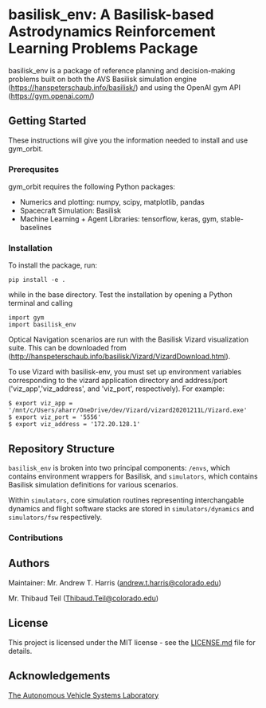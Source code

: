 # basilisk_env: A Basilisk-based Astrodynamics Reinforcement Learning Problems Package

basilisk_env is a package of reference planning and decision-making problems built on both the AVS Basilisk simulation 
engine (https://hanspeterschaub.info/basilisk/) and using the OpenAI gym API (https://gym.openai.com/)
##	Getting Started

These instructions will give you the information needed to install and use gym_orbit.

### Prerequsites
gym_orbit requires the following Python packages:

- Numerics and plotting: numpy, scipy, matplotlib, pandas
- Spacecraft Simulation: Basilisk
- Machine Learning + Agent Libraries: tensorflow, keras, gym, stable-baselines

### Installation

To install the package, run:

```
pip install -e .
```

while in the base directory. Test the installation by opening a Python terminal and calling

```
import gym
import basilisk_env
```

Optical Navigation scenarios are run with the Basilisk Vizard visualization suite. This can be downloaded from (http://hanspeterschaub.info/basilisk/Vizard/VizardDownload.html).

To use Vizard with basilisk-env, you must set up environment variables corresponding to the vizard application directory and address/port ('viz_app','viz_address', and 'viz_port', respectively). For example:

```
$ export viz_app = '/mnt/c/Users/aharr/OneDrive/dev/Vizard/vizard20201211L/Vizard.exe'
$ export viz_port = '5556'
$ export viz_address = '172.20.128.1'
```

## Repository Structure

`basilisk_env` is broken into two principal components: `/envs`, which contains environment wrappers for Basilisk, 
and `simulators`, which contains Basilisk simulation definitions for various scenarios. 

Within `simulators`, core simulation routines representing interchangable dynamics and flight software stacks
are stored in `simulators/dynamics` and `simulators/fsw` respectively. 


###	Contributions



## Authors
Maintainer: Mr. Andrew T. Harris (andrew.t.harris@colorado.edu)

Mr. Thibaud Teil (Thibaud.Teil@colorado.edu)

##	License

This project is licensed under the MIT license - see the [LICENSE.md](LICENSE.md) file for details.

## Acknowledgements

[The Autonomous Vehicle Systems Laboratory](http://hanspeterschaub.info/main.html)
